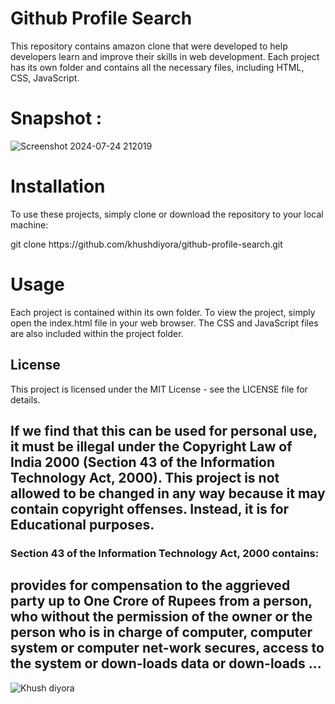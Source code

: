 # Github Profile Search

This repository contains amazon clone that were developed to help developers learn and improve their skills in web development. Each project has its own folder and contains all the necessary files, including HTML, CSS, JavaScript.


# Snapshot : 

![Screenshot 2024-07-24 212019](https://github.com/user-attachments/assets/67da9b1d-5fba-41eb-8bf9-e0d97af35463)



# Installation
To use these projects, simply clone or download the repository to your local machine:
<p>git clone https://github.com/khushdiyora/github-profile-search.git</p>
  
# Usage
Each project is contained within its own folder. To view the project, simply open the index.html file in your web browser. The CSS and JavaScript files are also included within the project folder.

## License

This project is licensed under the MIT License - see the LICENSE file for details.

## If we find that this can be used for personal use, it must be illegal under the Copyright Law of India 2000 (Section 43 of the Information Technology Act, 2000). This project is not allowed to be changed in any way because it may contain copyright offenses. Instead, it is for Educational purposes.

### Section 43 of the Information Technology Act, 2000 contains:

## provides for compensation to the aggrieved party up to One Crore of Rupees from a person, who without the permission of the owner or the person who is in charge of computer, computer system or computer net-work secures, access to the system or down-loads data or down-loads ...

![Khush diyora](https://github.com/user-attachments/assets/2cceda39-3a1a-44ff-aa96-556057017ee9)

